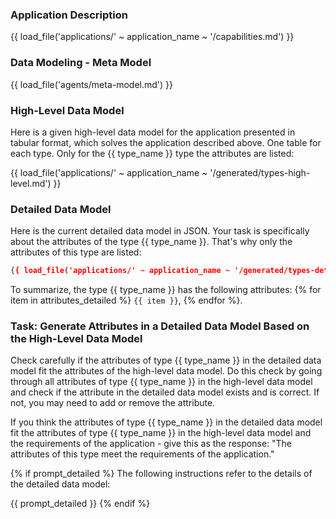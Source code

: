 ### Application Description

{{ load_file('applications/' ~ application_name ~ '/capabilities.md') }}

### Data Modeling - Meta Model

{{ load_file('agents/meta-model.md') }}

### High-Level Data Model

Here is a given high-level data model for the application presented in tabular format, which solves the application described above. 
One table for each type. 
Only for the {{ type_name }} type the attributes are listed: 

{{ load_file('applications/' ~ application_name ~ '/generated/types-high-level.md') }}

### Detailed Data Model

Here is the current detailed data model in JSON. Your task is specifically about the attributes of the type {{ type_name }}. That's why only the attributes of this type are listed:

```json
{{ load_file('applications/' ~ application_name ~ '/generated/types-detailed-only-attributes-of-index-type.json') }}
```

To summarize, the type {{ type_name }} has the following attributes: {% for item in attributes_detailed %} `{{ item }}`, {% endfor %}.

### Task: Generate Attributes in a Detailed Data Model Based on the High-Level Data Model

Check carefully if the attributes of type {{ type_name }} in the detailed data model fit the attributes of the high-level data model. 
Do this check by going through all attributes of type {{ type_name }} in the high-level data model and check if the attribute in the detailed data model exists and is correct. 
If not, you may need to add or remove the attribute.

If you think the attributes of type {{ type_name }} in the detailed data model fit the attributes of type {{ type_name }} in the high-level data model and the requirements of the application - give this as the response: "The attributes of this type meet the requirements of the application."

{% if prompt_detailed %}
The following instructions refer to the details of the detailed data model:

{{ prompt_detailed }}
{% endif %}

